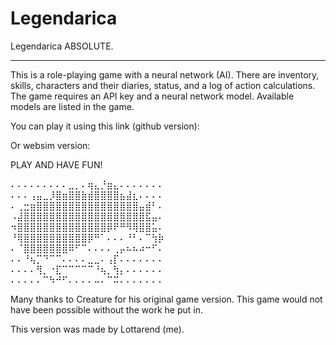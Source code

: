 # Legendarica

Legendarica ABSOLUTE.

----------------------                                                                                       

This is a role-playing game with a neural network (AI).
There are inventory, skills, characters and their diaries, status, and a log of action calculations.
The game requires an API key and a neural network model. Available models are listed in the game.

You can play it using this link (github version): 

Or websim version:

PLAY AND HAVE FUN!

⠄⠄⠄⠄⠄⠄⠄⠄⠄⣀⡀⠄⢶⣄⡘⣶⣄⠄⠄⠄⠄⠄⠄⠄                           
⠄⠄⠄⢠⣤⣀⡸⣿⣶⣿⣿⣷⣾⣿⣿⣿⣿⣦⣼⣆⠄⠄⠄⠄                             
⠄⢀⣒⣶⣿⣿⣿⣿⣿⣿⣿⣿⣿⣿⣿⣿⣿⣿⣿⣿⣤⣾⠃⠄                          
⠠⣼⣿⣿⣿⣿⣿⣿⣿⣿⣿⣿⣿⣿⣿⣿⣿⣿⣿⣿⣿⣯⣤⠄                          
⠲⣿⣿⣿⣿⣿⣿⣿⣿⣿⣿⣿⣿⣿⣿⡿⠟⠛⠻⢿⣿⣿⣥⠄                       
⠘⢿⣿⣿⣿⣿⣿⣿⣿⣿⣿⣿⡿⠛⠁⠄⠄⠄⠘⠃⠄⠉⢳⡷                        
⠄⠈⣿⣿⣿⣿⣿⣿⣿⠿⠋⠉⠄⠄⠄⠄⢀⡤⠦⠦⠴⠒⠋⠄                           
⠄⠄⠘⢦⡉⠙⠉⠉⠄⠄⠄⠄⣀⣀⠄⢠⡏⠄⠄⠄⠄⠄⠄⠄                                
⠄⠄⠄⠄⢻⡀⠐⣏⠉⠉⠉⠉⠉⠘⢦⡀⢳⡄⠄⠄⠄⠄⠄⠄                               
⠄⠄⠄⠄⠄⠉⠳⠚⠋⠄⠄⠄⠄⠤⠄⠉⠭⠄⠄⠄⠄⠄⠄⠄                                 


Many thanks to Creature for his original game version. This game would not have been possible without the work he put in.

This version was made by Lottarend (me).
